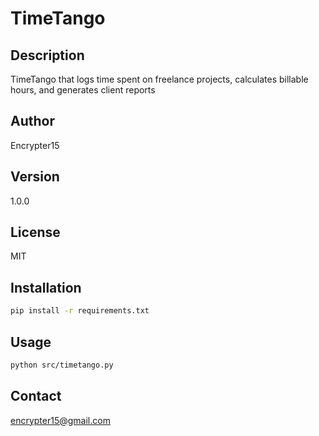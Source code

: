 # TimeTango

## Description
TimeTango that logs time spent on freelance projects, calculates billable hours, and generates client reports

## Author
Encrypter15

## Version
1.0.0

## License
MIT

## Installation
```bash
pip install -r requirements.txt
```

## Usage
```bash
python src/timetango.py
```

## Contact
encrypter15@gmail.com
